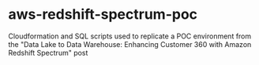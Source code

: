 # aws-redshift-spectrum-poc
Cloudformation and SQL scripts used to replicate a POC environment from the "Data Lake to Data Warehouse: Enhancing Customer 360 with Amazon Redshift Spectrum" post
